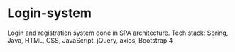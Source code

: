 # Login-system
Login and registration system done in SPA architecture. Tech stack: Spring, Java, HTML, CSS, JavaScript, jQuery, axios, Bootstrap 4